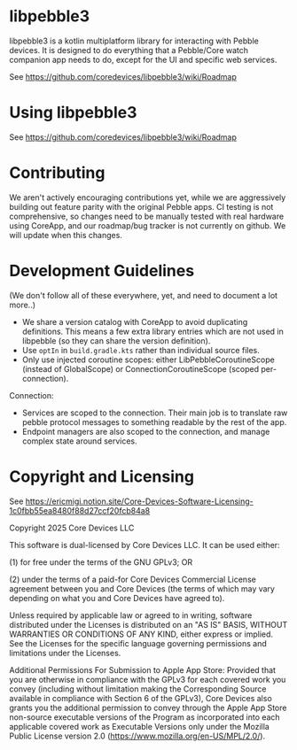 # libpebble3

libpebble3 is a kotlin multiplatform library for interacting with Pebble devices. It is designed to do everything that a Pebble/Core watch companion app needs to do, except for the UI and specific web services.

See https://github.com/coredevices/libpebble3/wiki/Roadmap

# Using libpebble3

See https://github.com/coredevices/libpebble3/wiki/Roadmap

# Contributing

We aren't actively encouraging contributions yet, while we are aggressively building out feature parity with the original Pebble apps. CI testing is not comprehensive, so changes need to be manually tested with real hardware using CoreApp, and our roadmap/bug tracker is not currently on github. We will update when this changes.

# Development Guidelines

(We don't follow all of these everywhere, yet, and need to document a lot more..)

- We share a version catalog with CoreApp to avoid duplicating definitions. This means a few extra library entries which are not used in libpebble (so they can share the version definition).
- Use `optIn` in `build.gradle.kts` rather than individual source files.
- Only use injected coroutine scopes: either LibPebbleCoroutineScope (instead of GlobalScope) or ConnectionCoroutineScope (scoped per-connection).

Connection:
- Services are scoped to the connection. Their main job is to translate raw pebble protocol messages to something readable by the rest of the app.
- Endpoint managers are also scoped to the connection, and manage complex state around services.

# Copyright and Licensing

See https://ericmigi.notion.site/Core-Devices-Software-Licensing-1c0fbb55ea8480f88d27ccf20fcb84a8

Copyright 2025 Core Devices LLC

This software is dual-licensed by Core Devices LLC. It can be used either:
  
(1) for free under the terms of the GNU GPLv3; OR
  
(2) under the terms of a paid-for Core Devices Commercial License agreement between you and Core Devices (the terms of which may vary depending on what you and Core Devices have agreed to).

Unless required by applicable law or agreed to in writing, software distributed under the Licenses is distributed on an "AS IS" BASIS, WITHOUT WARRANTIES OR CONDITIONS OF ANY KIND, either express or implied. See the Licenses for the specific language governing permissions and limitations under the Licenses.

Additional Permissions For Submission to Apple App Store: Provided that you are otherwise in compliance with the GPLv3 for each covered work you convey (including without limitation making the Corresponding Source available in compliance with Section 6 of the GPLv3), Core Devices also grants you the additional permission to convey through the Apple App Store non-source executable versions of the Program as incorporated into each applicable covered work as Executable Versions only under the Mozilla Public License version 2.0 (https://www.mozilla.org/en-US/MPL/2.0/).
